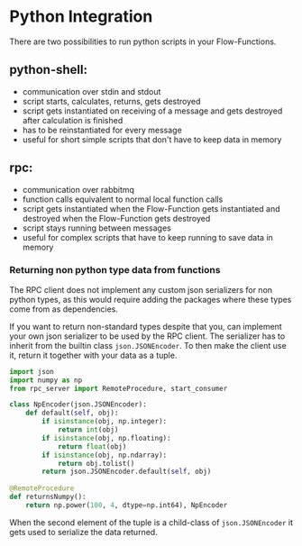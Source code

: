 # Python Integration

There are two possibilities to run python scripts in your Flow-Functions.

## python-shell:

- communication over stdin and stdout
- script starts, calculates, returns, gets destroyed
- script gets instantiated on receiving of a message and gets destroyed after calculation is finished
- has to be reinstantiated for every message
- useful for short simple scripts that don't have to keep data in memory

## rpc:

- communication over rabbitmq
- function calls equivalent to normal local function calls
- script gets instantiated when the Flow-Function gets instantiated and destroyed when the Flow-Function gets destroyed
- script stays running between messages
- useful for complex scripts that have to keep running to save data in memory

### Returning non python type data from functions

The RPC client does not implement any custom json serializers for non python types, as this
would require adding the packages where these types come from as dependencies.

If you want to return non-standard types despite that you, can implement your own json 
serializer to be used by the RPC client. 
The serializer has to inherit from the builtin class `json.JSONEncoder`. To then make the client use it,
return it together with your data as a tuple.

```python
import json
import numpy as np
from rpc_server import RemoteProcedure, start_consumer

class NpEncoder(json.JSONEncoder):
    def default(self, obj):
        if isinstance(obj, np.integer):
            return int(obj)
        if isinstance(obj, np.floating):
            return float(obj)
        if isinstance(obj, np.ndarray):
            return obj.tolist()
        return json.JSONEncoder.default(self, obj)
    
@RemoteProcedure
def returnsNumpy():
    return np.power(100, 4, dtype=np.int64), NpEncoder
```

When the second element of the tuple is a child-class of `json.JSONEncoder` it gets
used to serialize the data returned.